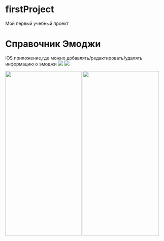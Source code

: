 # firstProject
Мой первый учебный проект
# Справочник Эмоджи
iOS приложение,где можно добавлять/редактировать/удалять информацию о эмоджи
<img src="https://github.com/MirDanRu/media/blob/main/First.jpg"/>
<img src="https://github.com/MirDanRu/media/blob/main/second.jpg"/>
 
<img src="https://github.com/MirDanRu/media/blob/main/First.gif" width="240" height="520" />
<img src="https://github.com/MirDanRu/media/blob/main/Second.gif" width="240" height="520" />
